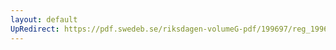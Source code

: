 ```yaml
---
layout: default
UpRedirect: https://pdf.swedeb.se/riksdagen-volumeG-pdf/199697/reg_199697/reg_199697_0341.pdf
---
```

